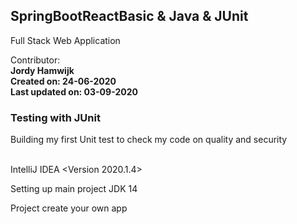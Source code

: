 ## SpringBootReactBasic & Java & JUnit


Full Stack Web Application

Contributor:<br>
<b>Jordy Hamwijk<br>
Created on: 24-06-2020<br>
Last updated on: 03-09-2020
</b>

### Testing with JUnit
Building my first Unit test to check my code on quality and security

<br/>IntelliJ IDEA <Version 2020.1.4>

Setting up main project JDK 14


Project create your own app
